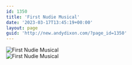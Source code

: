 ```yaml
---
id: 1350
title: 'First Nudie Musical'
date: '2023-03-17T13:45:19+00:00'
layout: page
guid: 'http://new.andydixon.com/?page_id=1350'
---
```


![First Nudie Musical](https://i0.wp.com/assets.g8x2.ldn.idrivee2-23.com/posters/First%20Nudie%20Musical%2001.jpg?w=1200&ssl=1 "First Nudie Musical")  
![First Nudie Musical](https://i0.wp.com/assets.g8x2.ldn.idrivee2-23.com/posters/First%20Nudie%20Musical%2002.jpg?w=1200&ssl=1 "First Nudie Musical")